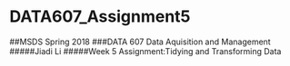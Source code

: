 # DATA607_Assignment5
##MSDS Spring 2018 
###DATA 607 Data Aquisition and Management
#####Jiadi Li
#####Week 5 Assignment:Tidying and Transforming Data
